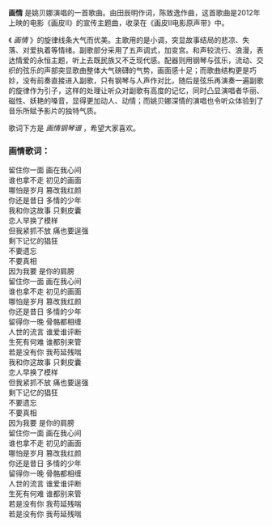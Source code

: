 

**画情** 是姚贝娜演唱的一首歌曲。由田辰明作词，陈致逸作曲，这首歌曲是2012年上映的电影《画皮Ⅱ》的宣传主题曲，收录在《画皮Ⅱ电影原声带》中。

  
《 _画情_
》的旋律线条大气而优美。主歌用的是小调，突显故事结局的悲凉、失落、对爱执着等情绪。副歌部分采用了五声调式，加变宫。和声较流行、浪漫，表达情爱的永恒主题，听上去既民族又不乏现代感。配器则用钢琴与弦乐，流动、交织的弦乐的声部突显歌曲整体大气磅礴的气势，画面感十足；而歌曲结构更是巧妙，没有前奏直接进入副歌，只有钢琴与人声作对比，随后是弦乐再演奏一遍副歌的旋律作为引子，这样的处理让听众对副歌有高度的记忆，同时凸显演唱者华丽、磁性、妖艳的嗓音，显得更加动人、动情；而姚贝娜深情的演唱也令听众体验到了音乐所赋予影片的独特气质。

  
歌词下方是 _画情钢琴谱_ ，希望大家喜欢。

### 画情歌词：

留住你一面 画在我心间  
谁也拿不走 初见的画面  
哪怕是岁月 篡改我红颜  
你还是昔日 多情的少年  
我和你这故事 只剩皮囊  
恋人早换了模样  
但我紧抓不放 痛也要逞强  
剩下记忆的猖狂  
不要遗忘  
不要真相  
因为我要 是你的肩膀  
留住你一面 画在我心间  
谁也拿不走 初见的画面  
哪怕是岁月 篡改我红颜  
你还是昔日 多情的少年  
留得你一晚 骨骼都相缠  
人世的流言 谁爱谁评断  
生死有何难 谁都别来管  
若是没有你 我苟延残喘  
我和你这故事 只剩皮囊  
恋人早换了模样  
但我紧抓不放 痛也要逞强  
剩下记忆的猖狂  
不要遗忘  
不要真相  
因为我要 是你的肩膀  
留住你一面 画在我心间  
谁也拿不走 初见的画面  
哪怕是岁月 篡改我红颜  
你还是昔日 多情的少年  
留得你一晚 骨骼都相缠  
人世的流言 谁爱谁评断  
生死有何难 谁都别来管  
若是没有你 我苟延残喘  
若是没有你 我苟延残喘

